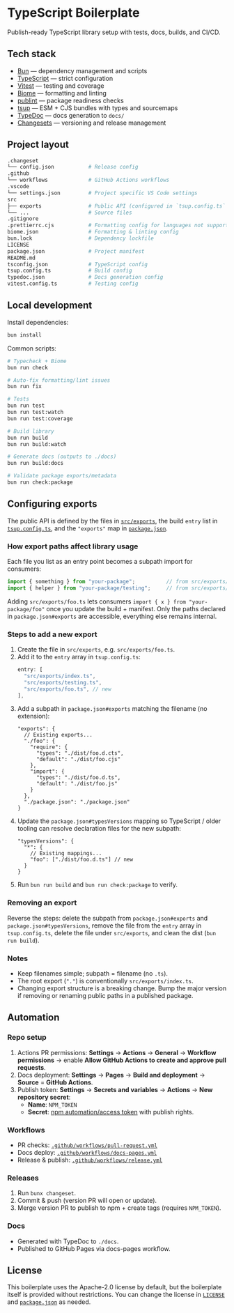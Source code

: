 # TypeScript Boilerplate

Publish-ready TypeScript library setup with tests, docs, builds, and CI/CD.

## Tech stack

- [Bun](https://bun.sh) — dependency management and scripts
- [TypeScript](https://www.typescriptlang.org) — strict configuration
- [Vitest](https://vitest.dev) — testing and coverage
- [Biome](https://biomejs.dev) — formatting and linting
- [publint](https://publint.dev) — package readiness checks
- [tsup](https://tsup.egoist.dev) — ESM + CJS bundles with types and sourcemaps
- [TypeDoc](https://typedoc.org) — docs generation to `docs/`
- [Changesets](https://github.com/changesets/changesets) — versioning and release management

## Project layout

```sh
.changeset
└── config.json           # Release config
.github
└── workflows             # GitHub Actions workflows
.vscode
└── settings.json         # Project specific VS Code settings
src
├── exports               # Public API (configured in `tsup.config.ts` & `package.json`)
└── ...                   # Source files
.gitignore
.prettierrc.cjs           # Formatting config for languages not supported by Biome
biome.json                # Formatting & linting config
bun.lock                  # Dependency lockfile
LICENSE
package.json              # Project manifest
README.md
tsconfig.json             # TypeScript config
tsup.config.ts            # Build config
typedoc.json              # Docs generation config
vitest.config.ts          # Testing config
```

## Local development

Install dependencies:

```sh
bun install
```

Common scripts:

```sh
# Typecheck + Biome
bun run check

# Auto-fix formatting/lint issues
bun run fix

# Tests
bun run test
bun run test:watch
bun run test:coverage

# Build library
bun run build
bun run build:watch

# Generate docs (outputs to ./docs)
bun run build:docs

# Validate package exports/metadata
bun run check:package
```

## Configuring exports

The public API is defined by the files in [`src/exports`](./src/exports), the build `entry` list in
[`tsup.config.ts`](./tsup.config.ts), and the `"exports"` map in [`package.json`](./package.json).

### How export paths affect library usage

Each file you list as an entry point becomes a subpath import for consumers:

```ts
import { something } from "your-package";          // from src/exports/index.ts (".")
import { helper } from "your-package/testing";     // from src/exports/testing.ts ("./testing")
```

Adding `src/exports/foo.ts` lets consumers `import { x } from "your-package/foo"` once you update
the build + manifest. Only the paths declared in `package.json#exports` are accessible, everything
else remains internal.

### Steps to add a new export

1. Create the file in `src/exports`, e.g. `src/exports/foo.ts`.
2. Add it to the `entry` array in `tsup.config.ts`:
   ```ts
   entry: [
     "src/exports/index.ts",
     "src/exports/testing.ts",
     "src/exports/foo.ts", // new
   ],
   ```
3. Add a subpath in `package.json#exports` matching the filename (no extension):
   ```jsonc
   "exports": {
     // Existing exports...
     "./foo": {
       "require": {
         "types": "./dist/foo.d.cts",
         "default": "./dist/foo.cjs"
       },
       "import": {
         "types": "./dist/foo.d.ts",
         "default": "./dist/foo.js"
       }
     },
     "./package.json": "./package.json"
   }
   ```
4. Update the `package.json#typesVersions` mapping so TypeScript / older tooling can resolve
   declaration files for the new subpath:
   ```jsonc
   "typesVersions": {
     "*": {
       // Existing mappings...
       "foo": ["./dist/foo.d.ts"] // new
     }
   }
   ```
5. Run `bun run build` and `bun run check:package` to verify.

### Removing an export

Reverse the steps: delete the subpath from `package.json#exports` and `package.json#typesVersions`,
remove the file from the `entry` array in `tsup.config.ts`, delete the file under `src/exports`, and
clean the dist (`bun run build`).

### Notes

- Keep filenames simple; subpath = filename (no `.ts`).
- The root export (`"."`) is conventionally `src/exports/index.ts`.
- Changing export structure is a breaking change. Bump the major version if removing or renaming
  public paths in a published package.

## Automation

### Repo setup

1. Actions PR permissions: **Settings** → **Actions** → **General** → **Workflow permissions** →
   enable **Allow GitHub Actions to create and approve pull requests**.
2. Docs deployment: **Settings** → **Pages** → **Build and deployment** → **Source** = **GitHub
   Actions**.
3. Publish token: **Settings** → **Secrets and variables** → **Actions** → **New repository
   secret**:
   - **Name**: `NPM_TOKEN`
   - **Secret**: [npm automation/access
     token](https://docs.npmjs.com/creating-and-viewing-access-tokens) with publish rights.

### Workflows

- PR checks: [`.github/workflows/pull-request.yml`](./.github/workflows/pull-request.yml)
- Docs deploy: [`.github/workflows/docs-pages.yml`](./.github/workflows/docs-pages.yml)
- Release & publish: [`.github/workflows/release.yml`](./.github/workflows/release.yml)

### Releases

1. Run `bunx changeset`.
2. Commit & push (version PR will open or update).
3. Merge version PR to publish to npm + create tags (requires `NPM_TOKEN`).

### Docs

- Generated with TypeDoc to `./docs`.
- Published to GitHub Pages via docs-pages workflow.

## License

This boilerplate uses the Apache-2.0 license by default, but the boilerplate itself is provided
without restrictions. You can change the license in [`LICENSE`](./LICENSE) and
[`package.json`](./package.json) as needed.
